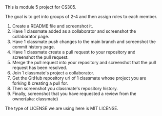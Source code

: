 This is module 5 project for CS305.

The goal is to get into groups of 2-4 and then assign roles to each member.
1. Create a README file and screenshot it.
2. Have 1 classmate added as a collaborator and screenshot the collaborator page.
3. Have 1 classmate push changes to the main branch and screenshot the commit history page.
4. Have 1 classmate create a pull request to your repository and screenshot the pull request.
5. Merge the pull request into your repository and screenshot that the pull request has been resolved.
6. Join 1 classmate's project a collaborator.
7. Get the GitHub repository url of 1 classmate whose project you are forking & creating a pull for.  
8. Then screenshot you classmate's repository history.
9. Finally, screenshot that you have requested a review from the owner(aka: classmate)

The type of LICENSE we are using here is MIT LICENSE.
